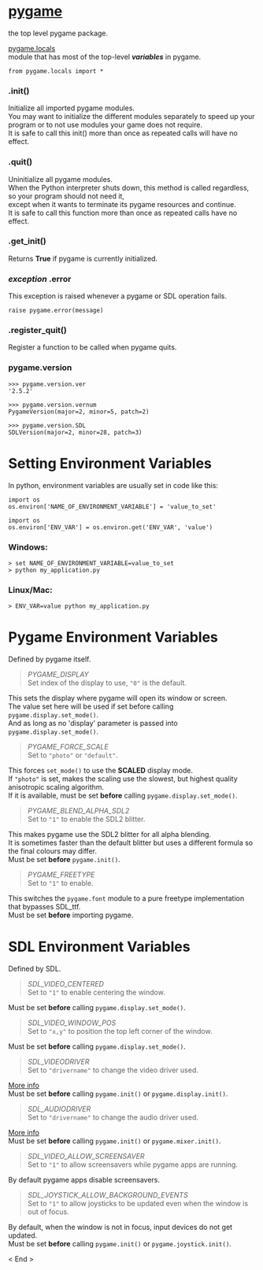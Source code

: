 
# [pygame][1]
the top level pygame package.

[pygame.locals][2]  
module that has most of the top-level ***variables*** in pygame.
 
    from pygame.locals import *

### .init()
Initialize all imported pygame modules.  
You may want to initialize the different modules separately to speed up your program or to not use modules your game does not require.  
It is safe to call this init() more than once as repeated calls will have no effect.

### .quit()
Uninitialize all pygame modules.  
When the Python interpreter shuts down, this method is called regardless, so your program should not need it,  
except when it wants to terminate its pygame resources and continue.  
It is safe to call this function more than once as repeated calls have no effect.

### .get_init()
Returns **True** if pygame is currently initialized.

### *exception* .error
This exception is raised whenever a pygame or SDL operation fails.

    raise pygame.error(message)

### .register_quit()
Register a function to be called when pygame quits.

### pygame.version

    >>> pygame.version.ver
    '2.5.2'

    >>> pygame.version.vernum
    PygameVersion(major=2, minor=5, patch=2)

    >>> pygame.version.SDL  
    SDLVersion(major=2, minor=28, patch=3)

# Setting Environment Variables
In python, environment variables are usually set in code like this:  

    import os
    os.environ['NAME_OF_ENVIRONMENT_VARIABLE'] = 'value_to_set'

    import os
    os.environ['ENV_VAR'] = os.environ.get('ENV_VAR', 'value')

### Windows:
    > set NAME_OF_ENVIRONMENT_VARIABLE=value_to_set
    > python my_application.py
### Linux/Mac:
    > ENV_VAR=value python my_application.py

# Pygame Environment Variables
Defined by pygame itself.

> *PYGAME_DISPLAY*  
Set index of the display to use, `"0"` is the default.

This sets the display where pygame will open its window or screen.  
The value set here will be used if set before calling `pygame.display.set_mode()`.  
And as long as no 'display' parameter is passed into `pygame.display.set_mode()`.

> *PYGAME_FORCE_SCALE*  
Set to `"photo"` or `"default"`.

This forces `set_mode()` to use the **SCALED** display mode.  
If `"photo"` is set, makes the scaling use the slowest, but highest quality anisotropic scaling algorithm.  
If it is available, must be set **before** calling `pygame.display.set_mode()`.

> *PYGAME_BLEND_ALPHA_SDL2*  
Set to `"1"` to enable the SDL2 blitter.

This makes pygame use the SDL2 blitter for all alpha blending.  
It is sometimes faster than the default blitter but uses a different formula so the final colours may differ.  
Must be set **before** `pygame.init()`.

> *PYGAME_FREETYPE*  
Set to `"1"` to enable.

This switches the `pygame.font` module to a pure freetype implementation that bypasses SDL_ttf.  
Must be set **before** importing pygame.

# SDL Environment Variables
Defined by SDL.
> *SDL_VIDEO_CENTERED*  
Set to `"1"` to enable centering the window.

Must be set **before** calling `pygame.display.set_mode()`.

> *SDL_VIDEO_WINDOW_POS*  
Set to `"x,y"` to position the top left corner of the window.

Must be set **before** calling `pygame.display.set_mode()`.

> *SDL_VIDEODRIVER*  
Set to `"drivername"` to change the video driver used.

[More info][3]  
Must be set **before** calling `pygame.init()` or `pygame.display.init()`.

> *SDL_AUDIODRIVER*  
Set to `"drivername"` to change the audio driver used.

[More info][3]  
Must be set **before** calling `pygame.init()` or `pygame.mixer.init()`.

> *SDL_VIDEO_ALLOW_SCREENSAVER*  
Set to `"1"` to allow screensavers while pygame apps are running.

By default pygame apps disable screensavers.

> *SDL_JOYSTICK_ALLOW_BACKGROUND_EVENTS*  
Set to `"1"` to allow joysticks to be updated even when the window is out of focus.

By default, when the window is not in focus, input devices do not get updated.  
Must be set **before** calling `pygame.init()` or `pygame.joystick.init()`.

< End >

[1]:https://www.pygame.org/docs/ref/pygame.html
[2]:https://www.pygame.org/docs/ref/locals.html#module-pygame.locals
[3]:https://wiki.libsdl.org/FAQUsingSDL "FAQ: Using SDL"
